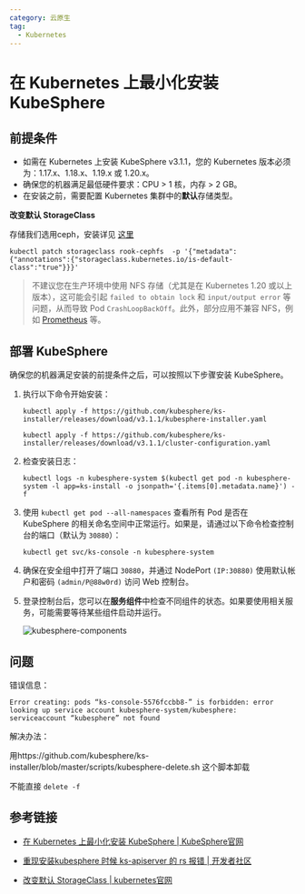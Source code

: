 ```yaml
---
category: 云原生
tag:
  - Kubernetes
---
```


# 在 Kubernetes 上最小化安装 KubeSphere

## 前提条件

- 如需在 Kubernetes 上安装 KubeSphere v3.1.1，您的 Kubernetes 版本必须为：1.17.x、1.18.x、1.19.x 或 1.20.x。
- 确保您的机器满足最低硬件要求：CPU > 1 核，内存 > 2 GB。
- 在安装之前，需要配置 Kubernetes 集群中的**默认**存储类型。

**改变默认 StorageClass**

存储我们选用ceph，安装详见 [这里](https://clay-wangzhi.com/cloudnative/kubernetes/deploy-ceph-cluster-with-rook/)

```shell
kubectl patch storageclass rook-cephfs  -p '{"metadata": {"annotations":{"storageclass.kubernetes.io/is-default-class":"true"}}}'
```

> 不建议您在生产环境中使用 NFS 存储（尤其是在 Kubernetes 1.20 或以上版本），这可能会引起 `failed to obtain lock` 和 `input/output error` 等问题，从而导致 Pod `CrashLoopBackOff`。此外，部分应用不兼容 NFS，例如 [Prometheus](https://github.com/prometheus/prometheus/blob/03b354d4d9386e4b3bfbcd45da4bb58b182051a5/docs/storage.md#operational-aspects) 等。

## 部署 KubeSphere

确保您的机器满足安装的前提条件之后，可以按照以下步骤安装 KubeSphere。

1. 执行以下命令开始安装：

   ```
   kubectl apply -f https://github.com/kubesphere/ks-installer/releases/download/v3.1.1/kubesphere-installer.yaml
      
   kubectl apply -f https://github.com/kubesphere/ks-installer/releases/download/v3.1.1/cluster-configuration.yaml
   ```

2. 检查安装日志：

   ```
   kubectl logs -n kubesphere-system $(kubectl get pod -n kubesphere-system -l app=ks-install -o jsonpath='{.items[0].metadata.name}') -f
   ```

3. 使用 `kubectl get pod --all-namespaces` 查看所有 Pod 是否在 KubeSphere 的相关命名空间中正常运行。如果是，请通过以下命令检查控制台的端口（默认为 `30880`）：

   ```
   kubectl get svc/ks-console -n kubesphere-system
   ```

4. 确保在安全组中打开了端口 `30880`，并通过 NodePort `(IP:30880)` 使用默认帐户和密码 `(admin/P@88w0rd)` 访问 Web 控制台。

5. 登录控制台后，您可以在**服务组件**中检查不同组件的状态。如果要使用相关服务，可能需要等待某些组件启动并运行。

   ![kubesphere-components](https://kubesphere.com.cn/images/docs/zh-cn/quickstart/minimal-kubesphere-on-k8s/kubesphere-components.png)

## 问题

错误信息：

```
Error creating: pods “ks-console-5576fccbb8-” is forbidden: error looking up service account kubesphere-system/kubesphere: serviceaccount “kubesphere” not found
```

解决办法：

用https://github.com/kubesphere/ks-installer/blob/master/scripts/kubesphere-delete.sh 这个脚本卸载

不能直接 `delete -f`

## 参考链接

* [在 Kubernetes 上最小化安装 KubeSphere | KubeSphere官网](https://kubesphere.com.cn/docs/quick-start/minimal-kubesphere-on-k8s/)
* [重现安装kubesphere 时候 ks-apiserver 的 rs 报错 | 开发者社区](https://kubesphere.com.cn/forum/d/4519-kubesphere-ks-apiserver-rs)

* [改变默认 StorageClass | kubernetes官网](https://kubernetes.io/zh/docs/tasks/administer-cluster/change-default-storage-class/)